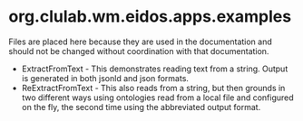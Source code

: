 # org.clulab.wm.eidos.apps.examples

Files are placed here because they are used in the documentation and should not be changed without coordination with that documentation.

* ExtractFromText - This demonstrates reading text from a string.  Output is generated in both jsonld and json formats.
* ReExtractFromText - This also reads from a string, but then grounds in two different ways using ontologies read from a local file and configured on the fly, the second time using the abbreviated output format.
